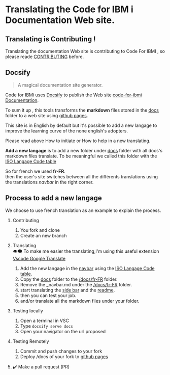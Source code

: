 # Translating the Code for IBM i Documentation Web site.

## Translating is Contributing !

Translating the documentation Web site is contributing to Code For IBMI , so please reade [CONTRIBUTING](CONTRIBUTING.md) before.

## Docsify
> A magical documentation site generator.

Code for IBMi uses [Docsify](https://docsify.js.org/#/) to publish the Web site [code-for-ibmi Documentation](https://halcyon-tech.github.io/vscode-ibmi/#/).

To sum it up , this tools transforms the **markdown** files stored in the [docs](./docs/) folder to a web site using [github pages](https://pages.github.com/).

This site is in English by default but it's possible to add a new langage to improve the learning curve of the none english's adopters.

Please read above How to initiate or How to help in a new translating. 

**Add a new langage** is to add a new folder under [docs](./docs/) folder with all docs's markdown files translate.
To be meaningful we called this folder with the [ISO Langage Code table](http://www.lingoes.net/en/translator/langcode.htm)  

So for french we used **fr-FR**.  
then the user's site switches between all the différents translations using the translations *navbar* in the right corner.

## Process to add a new langage
We choose to use french translation as an example to explain the process.  

1. Contributing  
    1. You fork and clone
    1. Create an new branch
1. Translating  
 :eye_speech_bubble: To make me easier the translating,I'm using this useful extension [Vscode Google Translate](https://marketplace.visualstudio.com/items?itemName=funkyremi.vscode-google-translate)  

    1. Add the new langage in the [navbar](./docs/_navbar.md) using the [ISO Langage Code table](http://www.lingoes.net/en/translator/langcode.htm). 
    1. Copy the [docs](./docs/) folder to the [/docs/fr-FR](./docs/fr-FR/) folder.
    1. Remove the _navbar.md under the [/docs/fr-FR](./docs/fr-FR/) folder. 
    1. start translating the [side bar](./docs/fr-FR/_sidebar.md) and the [readme](./docs/fr-FR/README.md).
    1. then you can test your job.
    1. and/or translate all the markdown files under your folder.
1. Testing locally
    1. Open a terminal in VSC
    1. Type 
    `docsify serve docs`
    1. Open your navigator on the url proposed
1. Testing Remotely
    1. Commit and push changes to your fork
    1. Deploy /docs of your fork to [github pages](https://docsify.js.org/#/deploy)          
3. :heavy_check_mark: Make a pull request (PR)

